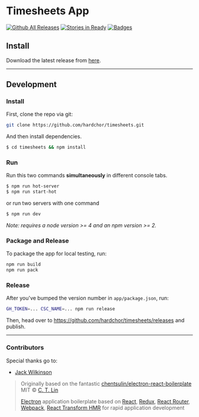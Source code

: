 # Timesheets App

[![Github All Releases](https://img.shields.io/github/downloads/hardchor/timesheets/total.svg?maxAge=86400)](https://burgiblog.com/timesheets/)
[![Stories in Ready](https://badge.waffle.io/hardchor/timesheets.png?label=ready&title=Ready)](https://waffle.io/hardchor/timesheets)
[![Badges](https://img.shields.io/badge/badges-3-orange.svg?style=flat&maxAge=86400)](https://burgiblog.com/timesheets/)

## Install

Download the latest release from [here](https://github.com/hardchor/timesheets/releases).

---

## Development

### Install

First, clone the repo via git:

```bash
git clone https://github.com/hardchor/timesheets.git
```

And then install dependencies.

```bash
$ cd timesheets && npm install
```


### Run

Run this two commands __simultaneously__ in different console tabs.

```bash
$ npm run hot-server
$ npm run start-hot
```

or run two servers with one command

```bash
$ npm run dev
```

*Note: requires a node version >= 4 and an npm version >= 2.*

### Package and Release

To package the app for local testing, run:

```bash
npm run build
npm run pack
```

### Release

After you've bumped the version number in `app/package.json`, run:

```bash
GH_TOKEN=... CSC_NAME=... npm run release
```

Then, head over to https://github.com/hardchor/timesheets/releases and publish.

---

### Contributors

Special thanks go to:

* [Jack Wilkinson](https://github.com/guacjack)

> Originally based on the fantastic [chentsulin/electron-react-boilerplate](https://github.com/chentsulin/electron-react-boilerplate)
> MIT © [C. T. Lin](https://github.com/chentsulin)
>
> [Electron](http://electron.atom.io/) application boilerplate based on [React](https://facebook.github.io/react/), [Redux](https://github.com/reactjs/redux), [React Router](https://github.com/reactjs/react-router), [Webpack](http://webpack.github.io/docs/), [React Transform HMR](https://github.com/gaearon/react-transform-hmr) for rapid application development
